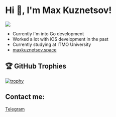 # Hi 👋, I'm Max Kuznetsov!

![](https://komarev.com/ghpvc/?username=icerzack&label=My+profile+views)

* Currently I'm into Go development
* Worked a lot with iOS development in the past
* Currently studying at ITMO University
* [maxkuznetsov.space](https://maxkuznetsov.space)

<!-- ## Skills 📚
![](https://img.shields.io/badge/Go-0099FF?style=for-the-badge&logo=go&logoColor=white)
![](https://img.shields.io/badge/Swift-FA7343?style=for-the-badge&logo=swift&logoColor=white)
![](https://img.shields.io/badge/Python-14354C?style=for-the-badge&logo=python&logoColor=white)
![](https://img.shields.io/badge/Java-ED8B00?style=for-the-badge&logo=openjdk&logoColor=white)
![](https://img.shields.io/badge/JavaScript-323330?style=for-the-badge&logo=javascript&logoColor=F7DF1E)
![](https://img.shields.io/badge/PostgreSQL-316192?style=for-the-badge&logo=postgresql&logoColor=white)
![](https://img.shields.io/badge/Redis-AA0000?style=for-the-badge&logo=redis&logoColor=white)
 -->
## 🏆 GitHub Trophies

[![trophy](https://github-profile-trophy.vercel.app/?username=icerzack&theme=nord&column=7)](https://github.com/ryo-ma/github-profile-trophy)

## Contact me:

[Telegram](https://t.me/maxalkuz)
